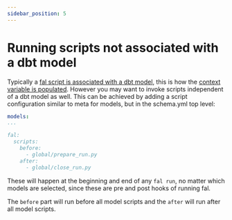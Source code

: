 ```yaml
---
sidebar_position: 5
---
```


# Running scripts not associated with a dbt model

Typically a [fal script is associated with a dbt model](model-scripts.md), this is how the [context variable is populated](../../Reference/variables-and-functions.md#context-variable). However you may want to invoke scripts independent of a dbt model as well. This can be achieved by adding a script configuration similar to meta for models, but in the schema.yml top level:

```yaml
models:
...

fal:
  scripts:
    before:
      - global/prepare_run.py
    after:
      - global/close_run.py
```

These will happen at the beginning and end of any `fal run`, no matter which models are selected, since these are pre and post hooks of running fal.

The `before` part will run before all model scripts and the `after` will run after all model scripts.
